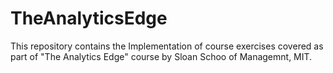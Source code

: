 # TheAnalyticsEdge
This repository contains the Implementation of course exercises covered as part of "The Analytics Edge" course by Sloan Schoo of Managemnt, MIT.
